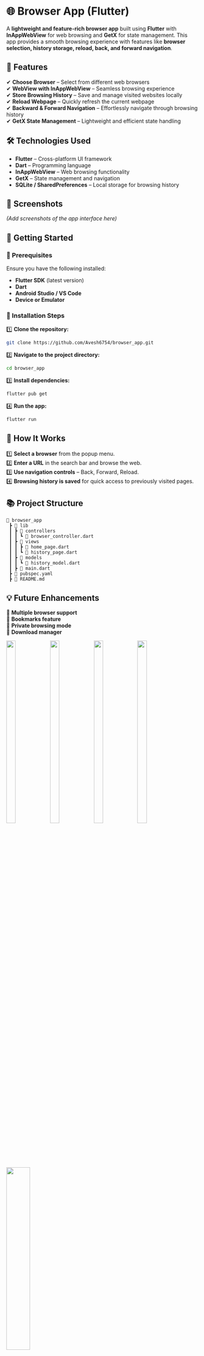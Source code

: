 # 🌐 Browser App (Flutter)  

A **lightweight and feature-rich browser app** built using **Flutter** with **InAppWebView** for web browsing and **GetX** for state management. This app provides a smooth browsing experience with features like **browser selection, history storage, reload, back, and forward navigation**.  

## 📌 Features  

✔ **Choose Browser** – Select from different web browsers  
✔ **WebView with InAppWebView** – Seamless browsing experience  
✔ **Store Browsing History** – Save and manage visited websites locally  
✔ **Reload Webpage** – Quickly refresh the current webpage  
✔ **Backward & Forward Navigation** – Effortlessly navigate through browsing history  
✔ **GetX State Management** – Lightweight and efficient state handling  

## 🛠️ Technologies Used  

- **Flutter** – Cross-platform UI framework  
- **Dart** – Programming language  
- **InAppWebView** – Web browsing functionality  
- **GetX** – State management and navigation  
- **SQLite / SharedPreferences** – Local storage for browsing history  

## 📸 Screenshots  

_(Add screenshots of the app interface here)_  

## 🚀 Getting Started  

### 🔹 Prerequisites  

Ensure you have the following installed:  
- **Flutter SDK** (latest version)  
- **Dart**  
- **Android Studio / VS Code**  
- **Device or Emulator**  

### 🔹 Installation Steps  

1️⃣ **Clone the repository:**  
```sh
git clone https://github.com/Avesh6754/browser_app.git
```

2️⃣ **Navigate to the project directory:**  
```sh
cd browser_app
```

3️⃣ **Install dependencies:**  
```sh
flutter pub get
```

4️⃣ **Run the app:**  
```sh
flutter run
```

## 🎯 How It Works  

1️⃣ **Select a browser** from the popup menu.  
2️⃣ **Enter a URL** in the search bar and browse the web.  
3️⃣ **Use navigation controls** – Back, Forward, Reload.  
4️⃣ **Browsing history is saved** for quick access to previously visited pages.  

## 📚 Project Structure  

```
📂 browser_app  
 ┣ 📂 lib  
 ┃ ┣ 📂 controllers  
 ┃ ┃ ┗ 📜 browser_controller.dart  
 ┃ ┣ 📂 views  
 ┃ ┃ ┣ 📜 home_page.dart  
 ┃ ┃ ┗ 📜 history_page.dart  
 ┃ ┣ 📂 models  
 ┃ ┃ ┗ 📜 history_model.dart  
 ┃ ┣ 📜 main.dart  
 ┣ 📜 pubspec.yaml  
 ┣ 📜 README.md  
```
## 💡 Future Enhancements  

🚀 **Multiple browser support**  
🚀 **Bookmarks feature**  
🚀 **Private browsing mode**  
🚀 **Download manager**  

<p>
  <img src="https://github.com/user-attachments/assets/5f8e3d4b-391f-4d9b-b705-1cf895fba8d4" width="22%" Height="35%">
   <img src="https://github.com/user-attachments/assets/b14cc1d4-7d31-4d19-b58a-db3650d9d6a3" width="22%" Height="35%">
    <img src="https://github.com/user-attachments/assets/39ec5ba8-d1ba-4721-aa8b-c53bde00857e" width="22%" Height="35%">
     <img src="https://github.com/user-attachments/assets/bdb6d02f-dbf1-4980-b4ab-7536e6fab246" width="22%" Height="35%">
      
</p>
<p>
 <img src="https://github.com/user-attachments/assets/4a62026b-2ce3-4ce0-bed4-ce8042bf653c" Height="35%">      
</p>

  <h3>Video</h3>

  

https://github.com/user-attachments/assets/80d5a724-dfc9-42d2-89ab-fccc38c3dad9
